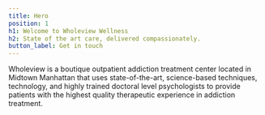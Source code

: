 ```yaml
---
title: Hero
position: 1
h1: Welcome to Wholeview Wellness
h2: State of the art care, delivered compassionately.
button_label: Get in touch
---
```


Wholeview is a boutique outpatient addiction treatment center located in Midtown Manhattan that uses state-of-the-art, science-based techniques, technology, and highly trained doctoral level psychologists to provide patients with the highest quality therapeutic experience in addiction treatment.
